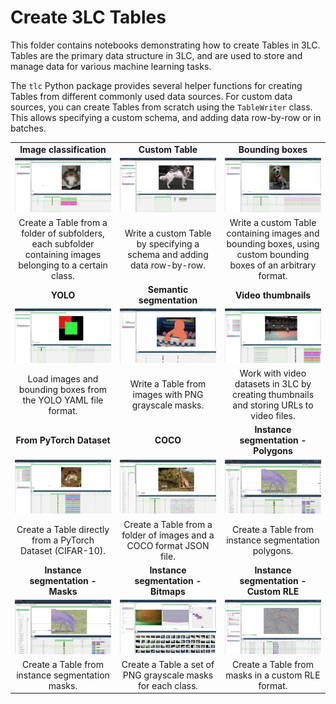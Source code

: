 # Create 3LC Tables

This folder contains notebooks demonstrating how to create Tables in 3LC. Tables are the primary data structure in 3LC, and are used to store and manage data for various machine learning tasks.

The `tlc` Python package provides several helper functions for creating Tables from different commonly used data sources. For custom data sources, you can create Tables from scratch using the `TableWriter` class. This allows specifying a custom schema, and adding data row-by-row or in batches.

|                        |                        |                        |
|:----------:|:----------:|:----------:|
| **Image classification** | **Custom Table** | **Bounding boxes** |
| [![img][image-classification-img]][image-classification-link] | [![custom][custom-img]][custom-link]   | [![bb][bb-img]][bb-link]                 |
| Create a Table from a folder of subfolders, each subfolder containing images belonging to a certain class. | Write a custom Table by specifying a schema and adding data row-by-row. | Write a custom Table containing images and bounding boxes, using custom bounding boxes of an arbitrary format. |
| **YOLO** | **Semantic segmentation**  | **Video thumbnails** |
| [![yolo][yolo-img]][yolo-link] | [![semseg][semseg-img]][semseg-link] | [![video][video-img]][video-link] |
| Load images and bounding boxes from the YOLO YAML file format. | Write a Table from images with PNG grayscale masks. | Work with video datasets in 3LC by creating thumbnails and storing URLs to video files. |
| **From PyTorch Dataset** | **COCO** | **Instance segmentation - Polygons** |
| [![torch][torch-img]][torch-link] | [![coco][coco-img]][coco-link] | [![instance-segmentation][instance-segmentation-img]][instance-segmentation-polygons-link] |
| Create a Table directly from a PyTorch Dataset (CIFAR-10). | Create a Table from a folder of images and a COCO format JSON file. | Create a Table from instance segmentation polygons.|
| **Instance segmentation - Masks** | **Instance segmentation - Bitmaps** | **Instance segmentation - Custom RLE** |
| [![instance-segmentation][instance-segmentation-img]][instance-segmentation-masks-link] | [![instance-segmentation][instance-segmentation-bitmaps-img]][instance-segmentation-bitmaps-link] | [![instance-segmentation][instance-segmentation-custom-rle-img]][instance-segmentation-custom-rle-link] |
| Create a Table from instance segmentation masks. | Create a Table a set of PNG grayscale masks for each class. | Create a Table from masks in a custom RLE format. |

[image-classification-img]: ../images/create-image-classification-table.jpg
[image-classification-link]: create-image-classification-table.ipynb
[custom-img]: ../images/create-custom-table.jpg
[custom-link]: create-custom-table.ipynb
[bb-img]: ../images/create-bb-table.jpg
[bb-link]: create-bb-table.ipynb
[yolo-img]: ../images/create-yolo-table.png
[yolo-link]: create-yolo-table.ipynb
[semseg-img]: ../images/ade-20-semseg.jpg
[semseg-link]: create-semantic-segmentation-table.ipynb
[video-img]: ../images/create-video-thumbnail-table.jpg
[video-link]: create-video-thumbnail-table.ipynb
[torch-img]: ../images/from-torch.png
[torch-link]: create-table-from-torch.ipynb
[coco-img]: ../images/coco.jpg
[coco-link]: create-table-from-coco.ipynb
[instance-segmentation-img]: ../images/instance-segmentation.jpg
[instance-segmentation-polygons-link]: create-instance-segmentation-polygons-table.ipynb
[instance-segmentation-masks-link]: create-instance-segmentation-masks-table.ipynb
[instance-segmentation-bitmaps-link]: create-instance-segmentations-from-masks.ipynb
[instance-segmentation-custom-rle-link]: create-instance-segmentations-from-custom.ipynb
[instance-segmentation-custom-rle-img]: ../images/cell-segmentations.jpg
[instance-segmentation-bitmaps-img]: ../images/LIACi.jpg

